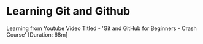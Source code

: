 # Learning Git and Github
Learning from Youtube Video Titled - 'Git and GitHub for Beginners - Crash Course' [Duration: 68m]
